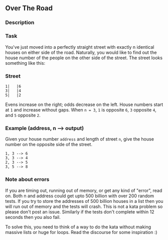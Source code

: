 ## Over The Road

### Description

### Task
You've just moved into a perfectly straight street with exactly n identical houses on either side of the road. Naturally, you would like to find out the house number of the people on the other side of the street. The street looks something like this:

### Street
```
1|   |6
3|   |4
5|   |2
```
Evens increase on the right; odds decrease on the left. House numbers start at `1` and increase without gaps. When `n = 3`, `1` is opposite `6`, `3` opposite `4`, and `5` opposite `2`.

### Example (address, n --> output)
Given your house number `address` and length of street `n`, give the house number on the opposite side of the street.
```
1, 3 --> 6
3, 3 --> 4
2, 3 --> 5
3, 5 --> 8
```
### Note about errors
If you are timing out, running out of memory, or get any kind of "error", read on. Both n and address could get upto 500 billion with over 200 random tests. If you try to store the addresses of 500 billion houses in a list then you will run out of memory and the tests will crash. This is not a kata problem so please don't post an issue. Similarly if the tests don't complete within 12 seconds then you also fail.

To solve this, you need to think of a way to do the kata without making massive lists or huge for loops. Read the discourse for some inspiration :)